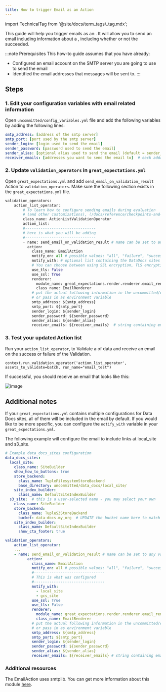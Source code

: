 ```yaml
---
title: How to trigger Email as an Action
---
```


import TechnicalTag from '@site/docs/term_tags/_tag.mdx';

This guide will help you trigger emails as an <TechnicalTag tag="action" text="Action" /> . It will allow you to send an email including information about a <TechnicalTag tag="validation_result" text="Validation Result" />, including whether or not the <TechnicalTag tag="validation" text="Validation" /> succeeded.

:::note Prerequisites 
This how-to guide assumes that you have already:

* Configured an email account on the SMTP server you are going to use to send the email
* Identified the email addresses that messages will be sent to.
:::

## Steps

### 1. Edit your configuration variables with email related information

Open `uncommitted/config_variables.yml` file and add the following variables by adding the following lines:

````yaml
smtp_address: [address of the smtp server]
smtp_port: [port used by the smtp server]
sender_login: [login used to send the email]
sender_password: [password used to send the email]
sender_alias: [optional alias used to send the email (default = sender_login)]
receiver_emails: [addresses you want to send the email to]  # each address must be separated by commas
````

### 2. Update `validation_operators` in `great_expectations.yml`

Open `great_expectations.yml` and add `send_email_on_validation_result` Action to `validation_operators`. Make sure the following section exists in the `great_expectations.yml` file.

````python
validation_operators:
    action_list_operator:
        # To learn how to configure sending emails during evaluation
        # (and other customizations), (/docs/reference/checkpoints-and-actions/) 
        class_name: ActionListValidationOperator
        action_list:
        #--------------------------------
        # here is what you will be adding
        #--------------------------------
        - name: send_email_on_validation_result # name can be set to any value
          action:
            class_name: EmailAction
            notify_on: all # possible values: "all", "failure", "success"
            notify_with: # optional list containing the DataDocs sites to include in the notification. Defaults to including links to all configured sites.
            # You can choose between using SSL encryption, TLS encryption or none of them (not advised)
            use_tls: False
            use_ssl: True
            renderer:
              module_name: great_expectations.render.renderer.email_renderer
              class_name: EmailRenderer
            # put the actual following information in the uncommitted/config_variables.yml file
            # or pass in as environment variable
            smtp_address: ${smtp_address}
            smtp_port: ${smtp_port}
            sender_login: ${sender_login}
            sender_password: ${sender_password}
            sender_alias: ${sender_alias}
            receiver_emails: ${receiver_emails}  # string containing email addresses separated by commas
````

### 3. Test your updated Action list

Run your `action_list_operator`, to Validate a <TechnicalTag tag="batch" text="Batch" /> of data and receive an email on the success or failure of the Validation.

```
context.run_validation_operator('action_list_operator', assets_to_validate=batch, run_name="email_test")
```

If successful, you should receive an email that looks like this:

![image](../../../../docs/images/email_example.png)

## Additional notes

If your `great_expectations.yml` contains multiple configurations for Data Docs sites, all of them will be included in the email by default. If you would like to be more specific, you can configure the `notify_with` variable in your `great_expectations.yml`.

The following example will configure the email to include links <TechnicalTag tag="data_docs" text="Data Docs" /> at local_site and s3_site.

````yaml
# Example data_docs_sites configuration
data_docs_sites:
  local_site:
    class_name: SiteBuilder
    show_how_to_buttons: true
    store_backend:
      class_name: TupleFilesystemStoreBackend
      base_directory: uncommitted/data_docs/local_site/
    site_index_builder:
      class_name: DefaultSiteIndexBuilder
  s3_site:  # this is a user-selected name - you may select your own
    class_name: SiteBuilder
    store_backend:
      class_name: TupleS3StoreBackend
      bucket: data-docs.my_org  # UPDATE the bucket name here to match the bucket you configured above.
    site_index_builder:
      class_name: DefaultSiteIndexBuilder
      show_cta_footer: true

validation_operators:
    action_list_operator:
    ...
    - name: send_email_on_validation_result # name can be set to any value
          action:
            class_name: EmailAction
            notify_on: all # possible values: "all", "failure", "success"
            #--------------------------------
            # This is what was configured
            #--------------------------------
            notify_with:
              - local_site
              - gcs_site
            use_ssl: True
            use_tls: False
            renderer:
              module_name: great_expectations.render.renderer.email_renderer
              class_name: EmailRenderer
            # put the actual following information in the uncommitted/config_variables.yml file
            # or pass in as environment variable
            smtp_address: ${smtp_address}
            smtp_port: ${smtp_port}
            sender_login: ${sender_login}
            sender_password: ${sender_password}
            sender_alias: ${sender_alias}
            receiver_emails: ${receiver_emails} # string containing email addresses separated by commas
````

### Additional resources

The EmailAction uses smtplib. You can get more information about this module [here](https://docs.python.org/3/library/smtplib.html).
